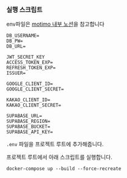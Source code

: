 ### 실행 스크립트
env파일은 [motimo 내부 노션](https://www.notion.so/env-1fb8fa533c578047848dca668dbc7b67)을 참고합니다 <br>
```
DB_USERNAME=
DB_PW=
DB_URL=

JWT_SECRET_KEY
ACCESS_TOKEN_EXP=
REFRESH_TOKEN_EXP=
ISSUER=

GOOGLE_CLIENT_ID=
GOOGLE_CLIENT_SECRET=

KAKAO_CLIENT_ID=
KAKAO_CLIENT_SECRET=

SUPABASE_URL=
SUPABASE_REGION=
SUPABASE_BUCKET=
SUPABASE_API_KEY=
```
`.env` 파일을 프로젝트 루트에 추가해줍니다.

프로젝트 루트에서 아래 스크립트를 실행합니다.
```
docker-compose up --build --force-recreate
```
